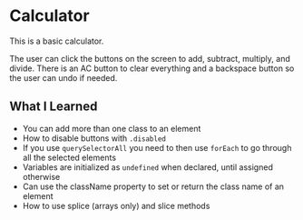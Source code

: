 # Calculator

This is a basic calculator. 

The user can click the buttons on the screen to add, subtract, multiply, and divide. There is an AC button to clear everything and a backspace button so the user can undo if needed.

## What I Learned

* You can add more than one class to an element
* How to disable buttons with `.disabled`
* If you use `querySelectorAll` you need to then use `forEach` to go through all the selected elements
* Variables are initialized as `undefined` when declared, until assigned otherwise
* Can use the className property to set or return the class name of an element
* How to use splice (arrays only) and slice methods

